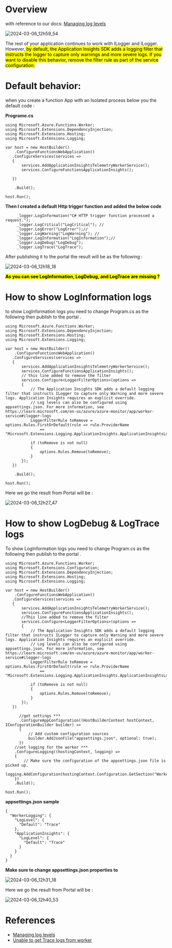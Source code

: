 # Overview 
with reference to our docs: [Managing log levels
](https://learn.microsoft.com/en-us/azure/azure-functions/dotnet-isolated-process-guide?tabs=linux#managing-log-levels)


![2024-03-06_12h59_54](https://github.com/Aghyad85/DotNetisolatedmissinglogs/assets/54501053/096d1e72-2d89-4272-9a73-a9e9ecec2d66)

The rest of your application continues to work with ILogger and ILogger<T>. However,<mark> by default, the Application Insights SDK adds a logging filter that instructs the logger to capture only warnings and more severe logs. If you want to disable this behavior, remove the filter rule as part of the service configuration:</mark>

# Default behavior: 

when you create a function App with an Isolated process below you the default code : 

**Programe.cs**
```
using Microsoft.Azure.Functions.Worker;
using Microsoft.Extensions.DependencyInjection;
using Microsoft.Extensions.Hosting;
using Microsoft.Extensions.Logging;

var host = new HostBuilder()
    .ConfigureFunctionsWebApplication()
   .ConfigureServices(services =>
   {
       services.AddApplicationInsightsTelemetryWorkerService();
       services.ConfigureFunctionsApplicationInsights();
   
   })

    .Build();

host.Run();
```

**Then I created a default Http trigger function and added the below code** 


```
     _logger.LogInformation("C# HTTP trigger function processed a request.");
     _logger.LogCritical("LogCritical"); // 
     _logger.LogError("LogError");//
     _logger.LogWarning("LogWarning"); //
     _logger.LogInformation("LogInformation");//
     _logger.LogDebug("LogDebug");
     _logger.LogTrace("LogTrace");
```

After publishing it to the portal the result will be as the following :

![2024-03-06_12h18_18](https://github.com/Aghyad85/DotNetisolatedmissinglogs/assets/54501053/e193829c-742c-42b3-9a7e-90c00335d322)


 <mark> **As you can see LogInformation, LogDebug, and LogTrace are missing ?** </mark>


# How to show LogInformation logs 
to show LogInformation logs you need to change Program.cs as the following then publish to the portal .


```
using Microsoft.Azure.Functions.Worker;
using Microsoft.Extensions.DependencyInjection;
using Microsoft.Extensions.Hosting;
using Microsoft.Extensions.Logging;

var host = new HostBuilder()
    .ConfigureFunctionsWebApplication()
   .ConfigureServices(services =>
   {
       services.AddApplicationInsightsTelemetryWorkerService();
       services.ConfigureFunctionsApplicationInsights();
       // this line added to remove the filter 
       services.Configure<LoggerFilterOptions>(options =>
       {
           // The Application Insights SDK adds a default logging filter that instructs ILogger to capture only Warning and more severe logs. Application Insights requires an explicit override.
           // Log levels can also be configured using appsettings.json. For more information, see https://learn.microsoft.com/en-us/azure/azure-monitor/app/worker-service#ilogger-logs
           LoggerFilterRule toRemove = options.Rules.FirstOrDefault(rule => rule.ProviderName
               == "Microsoft.Extensions.Logging.ApplicationInsights.ApplicationInsightsLoggerProvider");

           if (toRemove is not null)
           {
               options.Rules.Remove(toRemove);
           }
       });
   })

    .Build();

host.Run();
```

Here we go the result from Portal will be :

![2024-03-06_12h27_47](https://github.com/Aghyad85/DotNetisolatedmissinglogs/assets/54501053/a1497815-86e3-456f-bc5a-cd4515057122)


# How to show LogDebug & LogTrace logs 
To show LogInformation logs you need to change Program.cs as the following then publish to the portal .


```
using Microsoft.Azure.Functions.Worker;
using Microsoft.Extensions.Configuration;
using Microsoft.Extensions.DependencyInjection;
using Microsoft.Extensions.Hosting;
using Microsoft.Extensions.Logging;

var host = new HostBuilder()
    .ConfigureFunctionsWebApplication()
   .ConfigureServices(services =>
   {
       services.AddApplicationInsightsTelemetryWorkerService();
       services.ConfigureFunctionsApplicationInsights();
       //This line added to remove the filter 
       services.Configure<LoggerFilterOptions>(options =>
       {
           // The Application Insights SDK adds a default logging filter that instructs ILogger to capture only Warning and more severe logs. Application Insights requires an explicit override.
           // Log levels can also be configured using appsettings.json. For more information, see https://learn.microsoft.com/en-us/azure/azure-monitor/app/worker-service#ilogger-logs
           LoggerFilterRule toRemove = options.Rules.FirstOrDefault(rule => rule.ProviderName
               == "Microsoft.Extensions.Logging.ApplicationInsights.ApplicationInsightsLoggerProvider");

           if (toRemove is not null)
           {
               options.Rules.Remove(toRemove);
           }
       });
   })

      //get settings ***
      .ConfigureAppConfiguration((HostBuilderContext hostContext, IConfigurationBuilder builder) =>
      {
          // Add custom configuration sources
          builder.AddJsonFile("appsettings.json", optional: true);
      })
    //set logging for the worker ***
    .ConfigureLogging((hostingContext, logging) =>
    {
        // Make sure the configuration of the appsettings.json file is picked up.
        logging.AddConfiguration(hostingContext.Configuration.GetSection("WorkerLogging"));
    })
    .Build();

host.Run();
```

**appsettings.json sample** 


```
{
  "WorkerLogging": {
    "LogLevel": {
      "Default": "Trace"
    },
    "ApplicationInsights": {
      "LogLevel": {
        "Default": "Trace"
      }
    }
  }
}
```
 
**Make sure to change appsettings.json properties to** 

![2024-03-06_12h31_18](https://github.com/Aghyad85/DotNetisolatedmissinglogs/assets/54501053/59342953-2fdc-4963-884d-8159a16b552b)

Here we go the result from Portal will be :
 
![2024-03-06_12h40_53](https://github.com/Aghyad85/DotNetisolatedmissinglogs/assets/54501053/301c79b6-613f-42ad-9363-9b81c8a96599)



# References 
- [Managing log levels](https://learn.microsoft.com/en-us/azure/azure-functions/dotnet-isolated-process-guide?tabs=linux#managing-log-levels)
- [Unable to get Trace logs from worker](https://github.com/Azure/azure-functions-dotnet-worker/issues/2235)
